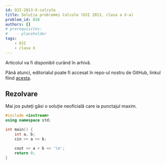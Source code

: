 ```yaml
---
id: OJI-2013-X-calcule
title: Soluția problemei Calcule (OJI 2013, clasa a X-a)
problem_id: 838
authors: []
# prerequisites:
#    - placeholder
tags:
    - OJI
    - clasa X
---
```


Articolul va fi disponibil curând în arhivă.

Până atunci, editorialul poate fi accesat în repo-ul nostru de GitHub, linkul fiind [acesta](https://github.com/roalgo-discord/Romanian-Olympiad-Solutions/blob/main/OJI%20(regional%20olympiad)/2013/10/calcule.pdf).

## Rezolvare

Mai jos puteți găsi o soluție neoficială care ia punctajul maxim.

```cpp
#include <iostream>
using namespace std;

int main() {
    int a, b;
    cin >> a >> b;

    cout << a + b << '\n';
    return 0;
}
```
